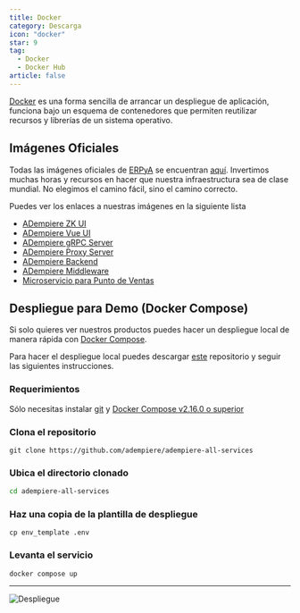 ```yaml
---
title: Docker
category: Descarga
icon: "docker"
star: 9
tag:
  - Docker
  - Docker Hub
article: false
---
```


[Docker](https://www.docker.com/) es una forma sencilla de arrancar un despliegue de aplicación, funciona bajo un esquema de contenedores que permiten reutilizar recursos y librerías de un sistema operativo.

## Imágenes Oficiales

Todas las imágenes oficiales de [ERPyA](https://erpya.com/) se encuentran [aquí](https://hub.docker.com/u/erpya). Invertimos muchas horas y recursos en hacer que nuestra infraestructura sea de clase mundial. No elegimos el camino fácil, sino el camino correcto.

Puedes ver los enlaces a nuestras imágenes en la siguiente lista

- [ADempiere ZK UI](https://hub.docker.com/r/erpya/adempiere-zk-ui)
- [ADempiere Vue UI](https://hub.docker.com/r/erpya/adempiere-vue)
- [ADempiere gRPC Server](https://hub.docker.com/r/erpya/adempiere-grpc-server)
- [ADempiere Proxy Server](https://hub.docker.com/r/erpya/proxy-adempiere-api)
- [ADempiere Backend](https://hub.docker.com/r/erpya/backend)
- [ADempiere Middleware](https://hub.docker.com/r/erpya/adempiere-middleware)
- [Microservicio para Punto de Ventas](https://hub.docker.com/r/erpya/ms-point-of-sales-rs)

## Despliegue para Demo (Docker Compose)

Si solo quieres ver nuestros productos puedes hacer un despliegue local de manera rápida con [Docker Compose](https://docs.docker.com/compose/).

Para hacer el despliegue local puedes descargar [este](https://github.com/erpya/adempiere-all-services) repositorio y seguir las siguientes instrucciones.

### Requerimientos

Sólo necesitas instalar [git](https://git-scm.com/downloads) y [Docker Compose v2.16.0 o superior](https://docs.docker.com/compose/install/linux/)

### Clona el repositorio

```
git clone https://github.com/adempiere/adempiere-all-services
```

### Ubica el directorio clonado

```sh
cd adempiere-all-services
```

### Haz una copia de la plantilla de despliegue

```
cp env_template .env
```

### Levanta el servicio

```
docker compose up
```

---

![Despliegue](/assets/img/downloads/docker/ADempiere_All_Services_Vue.gif)
